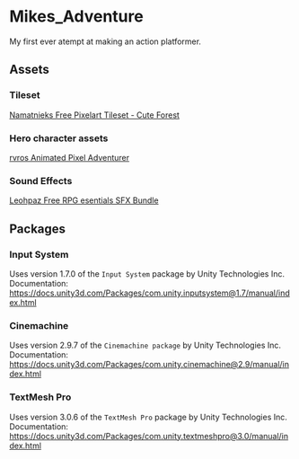 # Mikes_Adventure
My first ever atempt at making an action platformer.

## Assets
### Tileset
[Namatnieks Free Pixelart Tileset - Cute Forest](https://aamatniekss.itch.io/free-pixelart-tileset-cute-forest)

### Hero character assets
[rvros Animated Pixel Adventurer](https://rvros.itch.io/animated-pixel-hero)

### Sound Effects
[Leohpaz Free RPG esentials SFX Bundle](https://leohpaz.itch.io/rpg-essentials-sfx-free)

## Packages
### Input System
Uses version 1.7.0 of the `Input System` package by Unity Technologies Inc.
Documentation: https://docs.unity3d.com/Packages/com.unity.inputsystem@1.7/manual/index.html

### Cinemachine
Uses version 2.9.7 of the `Cinemachine package` by Unity Technologies Inc.
Documentation: https://docs.unity3d.com/Packages/com.unity.cinemachine@2.9/manual/index.html

### TextMesh Pro
Uses version 3.0.6 of the `TextMesh Pro` package by Unity Technologies Inc.
Documentation: https://docs.unity3d.com/Packages/com.unity.textmeshpro@3.0/manual/index.html
